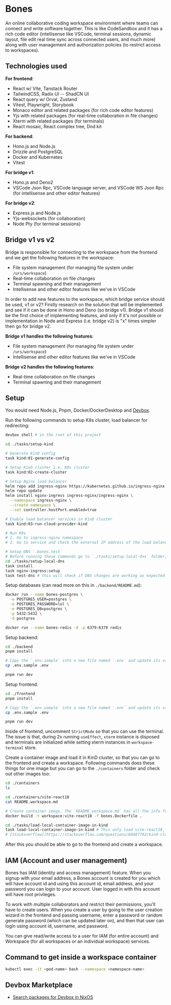 # Bones

An online collaborative coding workspace environment where teams can connect and write software together. This is like CodeSandbox and it has a rich code editor (intellisense like VSCode, terminal sessions, dynamic layout, file edit real time sync across connected users, and much more) along with user management and authorization policies (to restrict access to workspaces).

## Technologies used

**For frontend**:

- React w/ Vite, Tanstack Router
- TailwindCSS, Radix UI -- ShadCN UI
- React query w/ Orval, Zustand
- Vitest, Playwright, Storybook
- Monaco editor and related packages (for rich code editor features)
- Yjs with related packages (for real-time collaboration in file changes)
- Xterm with related packages (for terminals)
- React mosaic, React complex tree, Dnd kit

**For backend**:

- Hono.js and Node.js
- Drizzle and PostgreSQL
- Docker and Kubernetes
- Vitest

**For bridge v1**:

- Hono.js and Deno2
- VSCode Json Rpc, VSCode language server, and VSCode WS Json Rpc (for intellisense and other editor features)

**For bridge v2**:

- Express.js and Node.js
- Yjs-websockets (for collaboration)
- Node Pty (for terminal sessions)

## Bridge v1 vs v2

Bridge is responsible for connecting to the workspace from the frontend and we get the following features in the workspace:

- File system management (for managing file system under `/urs/workspace`)
- Real-time collaboration on file changes
- Terminal spawning and their management
- Intellisense and other editor features like we've in VSCode

In order to add new features to the workspace, which bridge service should be used, v1 or v2? Firstly research on the solution that will be implemented and see if it can be done in Hono and Deno (so bridge v1). Bridge v1 should be the first choice of implementing features, and only if it's not possible or implementation in Node and Express (i.e. bridge v2) is "x" times simpler then go for bridge v2.

**Bridge v1 handles the following features**:

- File system management (for managing file system under `/urs/workspace`)
- Intellisense and other editor features like we've in VSCode

**Bridge v2 handles the following features**:

- Real-time collaboration on file changes
- Terminal spawning and their management

## Setup

You would need Node.js, Pnpm, Docker/DockerDesktop and [Devbox](https://www.jetify.com/docs/devbox/installing_devbox/?install-method=macos).

Run the following commands to setup K8s cluster, load balancer for redirecting:

```bash
devbox shell # in the root of this project

cd ./tasks/setup-kind

# Generate KinD config
task kind:01-generate-config

# Setup KinD cluster i.e. K8s cluster
task kind:02-create-cluster 

# Setup Nginx load balancer
helm repo add ingress-nginx https://kubernetes.github.io/ingress-nginx
helm repo update
helm install nginx-ingress ingress-nginx/ingress-nginx \
  --namespace ingress-nginx \
  --create-namespace \
  --set controller.hostPort.enabled=true

# Enable load balancer services in KinD cluster
task kind:03-run-cloud-provider-kind

# Run K9s
# 1. Go to ingress-nginx namespace
# 2. Go to service and check the external IP address of the load balancer (This will be used in configuring the top level domain for routing traffic for workspace to this load balancer in our machine instead of going to the internet.)

# Setup DNS `.bones.test`
# Before running these commands go to `./tasks/setup-local-dns` folder, then open the `Taskfile.yaml` inside it and update `LOCAL_DNS_RESOLVER_IP` env variable with the external IP address of the load balancer; then run these commands:
cd ./tasks/setup-local-dns
task install
task nginx-ingress:setup
task test-dns # this will check if DNS changes are working as expected
```

Setup databases (can read more on this in `./backend/README.md`):

```bash
docker run --name bones-postgres \
  -e POSTGRES_USER=postgres \
  -e POSTGRES_PASSWORD=lol \
  -e POSTGRES_DB=postgres \
  -p 5432:5432 \
  -d postgres

docker run --name bones-redis -d -p 6379:6379 redis
```

Setup backend:

```bash
cd ./backend
pnpm install

# Copy the `.env.sample` into a new file named `.env` and update its values accordingly
cp .env.sample .env

pnpm run dev
```

Setup frontend:

```bash
cd ./frontend
pnpm install

# Copy the `.env.sample` into a new file named `.env` and update its values accordingly
cp .env.sample .env

pnpm run dev
```

Inside of frontend, uncomment `StrictMode` so that you can use the terminal. The issue is that, during 2x running `useEffect`, `xterm` instance is disposed and terminals are initialized while setting xterm instances in `workspace-terminal` store.

Create a container image and load it in KinD cluster, so that you can go to the frontend and create a workspace. Following commands does these things for one image but you can go to the `./containers` folder and check out other images too:

```bash
cd ./containers
ls

cd ./containers/vite-react18
cat README.workspace.md

# Create container image. The `README.workspace.md` has all the info for the workspace setup:
docker build -t workspace:vite-react18 -f bones.Dockerfile .

cd ./tasks/load-local-container-image-in-kind
task load-local-container-image-in-kind # This only load vite-react18, for others you'll have to update this task in `Taskfile.yaml`
# [Stackoverflow](https://stackoverflow.com/questions/60487792/kind-cluster-how-to-see-docker-images-that-are-loaded)
```

After this you should be able to go to the frontend and create a workspace.

## IAM (Account and user management)

Bones has IAM (identity and access management) feature. When you signup with your email address, a Bones account is created for you which will have account id and using this account id, email address, and your password you can login to your account. User logged in with this account will have root privileges.

To work with multiple collaborators and restrict their permissions, you'll have to create users. When you create a user by going to the user creation wizard in the frontend and passing username, enter a password or random generate password (which can be updated later on), and then that user can login using account id, username, and password.

You can give read/write access to a user for IAM (for entire account) and Workspace (for all workspaces or an individual workspace) services.

## Command to get inside a workspace container

```bash
kubectl exec -it <pod-name> bash --namespace <namespace-name>
```

## Devbox Marketplace

- [Search packages for Devbox in NixOS](https://search.nixos.org/packages)

